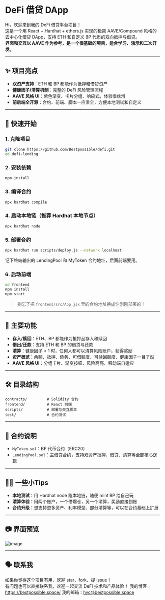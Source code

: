 # DeFi 借贷 DApp

Hi，欢迎来到我的 DeFi 借贷平台项目！  
这是一个用 React + Hardhat + ethers.js 实现的极简 AAVE/Compound 风格的去中心化借贷 DApp，支持 ETH 和自定义 BP 代币的双向抵押与借贷。  
**界面和交互以 AAVE 作为参考，是一个很基础的项目，适合学习、演示和二次开发。**

---

## ✨ 项目亮点

- **双资产支持**：ETH 和 BP 都能作为抵押和借贷资产
- **健康因子/清算机制**：完整的 DeFi 风险管理流程
- **AAVE 风格 UI**：紫色渐变、卡片分组、响应式，体验很丝滑
- **前后端全开源**：合约、前端、脚本一应俱全，方便本地测试和自定义

---

## 🚀 快速开始

### 1. 克隆项目

```bash
git clone https://github.com/Bestposs1ble/defi.git
cd defi-lending
```

### 2. 安装依赖

```bash
npm install
```

### 3. 编译合约

```bash
npx hardhat compile
```

### 4. 启动本地链（推荐 Hardhat 本地节点）

```bash
npx hardhat node
```

### 5. 部署合约

```bash
npx hardhat run scripts/deploy.js --network localhost
```

记下终端输出的 LendingPool 和 MyToken 合约地址，后面前端要用。

### 6. 启动前端

```bash
cd frontend
npm install
npm start
```

> 别忘了把 `frontend/src/App.jsx` 里的合约地址换成你刚刚部署的！

---

## 🧩 主要功能

- **存入/赎回**：ETH、BP 都能作为抵押品存入和赎回
- **借出/还款**：支持 ETH 和 BP 的借贷与还款
- **清算**：健康因子 < 1 时，任何人都可以清算风险账户，获得奖励
- **资产概览**：余额、抵押、债务、可借额度、可赎回额度、健康因子一目了然
- **AAVE 风格 UI**：分组卡片、渐变按钮、风险高亮、移动端自适应

---

## 🛠️ 目录结构

```
contracts/         # Solidity 合约
frontend/          # React 前端
scripts/           # 部署与交互脚本
test/              # 合约测试
```

---

## 📝 合约说明

- `MyToken.sol`：BP 代币合约（ERC20）
- `LendingPool.sol`：主借贷合约，支持双资产抵押、借贷、清算等全部核心逻辑

---

## 🧑‍💻 一些小Tips

- **本地测试**：用 Hardhat node 跑本地链，随便 mint BP 给自己玩
- **清算体验**：用两个账户，一个借爆仓，另一个清算，奖励直接到账
- **合约升级**：想支持更多资产、利率模型、部分清算等，可以在合约基础上扩展

---

## 📷 界面预览

![image](https://github.com/user-attachments/assets/8a885b58-9c89-45ff-beb6-61260a11527e)


---

## 🗣️ 联系我

如果你觉得这个项目有用，欢迎 star、fork、提 issue！  
有问题也可以直接联系我，欢迎一起交流 DeFi 技术和产品体验！
我的博客：https://bestpossible.space/
我的邮箱：hyc@bestpossible.space
